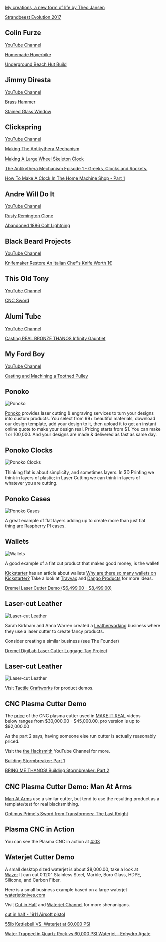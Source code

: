 [My creations, a new form of life by Theo Jansen](https://www.youtube.com/watch?v=b694exl_oZo "Play Video")

[Strandbeest Evolution 2017](https://www.youtube.com/watch?v=KsqlnGMzMD4 "Play Video")

## Colin Furze

[YouTube Channel](https://www.youtube.com/user/colinfurze)

[Homemade Hoverbike](https://www.youtube.com/watch?v=soxxPyaAT1k "Play Video")

[Underground Beach Hut Build](https://www.youtube.com/watch?v=yox9CKYh7EU "Play Video")

## Jimmy Diresta

[YouTube Channel](https://www.youtube.com/user/jimmydiresta)

[Brass Hammer](https://www.youtube.com/watch?v=M6v2trBW4es "Play Video")

[Stained Glass Window](https://www.youtube.com/watch?v=gwAId02ssYs "Play Video")

## Clickspring

[YouTube Channel](https://www.youtube.com/channel/UCworsKCR-Sx6R6-BnIjS2MA)

[Making The Antikythera Mechanism](https://www.youtube.com/playlist?list=PLZioPDnFPNsHnyxfygxA0to4RXv4_jDU2)

[Making A Large Wheel Skeleton Clock](https://www.youtube.com/playlist?list=PLZioPDnFPNsETq9h35dgQq80Ryx-beOli)

[The Antikythera Mechanism Episode 1 - Greeks, Clocks and Rockets.](https://www.youtube.com/watch?v=ML4tw_UzqZE "Play Video")

[How To Make A Clock In The Home Machine Shop - Part 1](https://www.youtube.com/watch?v=B8Y146v8HxE "Play Video")

## Andre Will Do It

[YouTube Channel](https://www.youtube.com/channel/UCad1pq_FAygE4VaDLJMZ8BA)

[Rusty Remington Clone](https://www.youtube.com/watch?v=py6WEp6pKGE "Play Video")

[Abandoned 1886 Colt Lightning](https://www.youtube.com/watch?v=86356fRR1VY "Play Video")

## Black Beard Projects

[YouTube Channel](https://www.youtube.com/channel/UC8q2GgxOUS_Dzd5KIYeJQIw)

[Knifemaker Restore An Italian Chef's Knife Worth 1€](https://www.youtube.com/watch?v=2RVyE1wlH7E "Play Video")

## This Old Tony

[YouTube Channel](https://www.youtube.com/user/featony)

[CNC Sword](https://www.youtube.com/watch?v=sjn6qeFzQCA "Play Video")

## Alumi Tube

[YouTube Channel](https://www.youtube.com/channel/UCcDpEbrETwvQfJxnpqY6idw)

[Casting REAL BRONZE THANOS Infinity Gauntlet](https://www.youtube.com/watch?v=5g2DxY1Rjag "Play Video")

## My Ford Boy

[YouTube Channel](https://www.youtube.com/user/myfordboy)

[Casting and Machining a Toothed Pulley](https://www.youtube.com/watch?v=5GSHXC6fwq4 "Play Video")

## Ponoko

![Ponoko](files/ponoko.jpg)

[Ponoko](https://www.ponoko.com/) provides laser cutting & engraving services to turn your designs into custom products. You select from 99+ beautiful materials, download our design template, add your design to it, then upload it to get an instant online quote to make your design real. Pricing starts from $1. You can make 1 or 100,000. And your designs are made & delivered as fast as same day.

## Ponoko Clocks

![Ponoko Clocks](files/ponoko-clocks.jpg)

Thinking flat is about simplicity, and sometimes layers. In 3D Printing we\
think in layers of plastic; in Laser Cutting we can think in layers of\
whatever you are cutting.

## Ponoko Cases

![Ponoko Cases](files/ponoko-cases.jpg)

A great example of flat layers adding up to create more than just flat\
thing are Raspberry PI cases.

## Wallets

![Wallets](files/ponoko-wallet.jpg)

A good example of a flat cut product that makes good money, is the wallet!

[Kickstarter](https://www.kickstarter.com) has an article about wallets [Why are there so many wallets on Kickstarter?](https://www.kickstarter.com/stories/wallets) Take a look at [Trayvax](https://www.trayvax.com/) and [Dango Products](https://www.dangoproducts.com/) for more ideas.

[Dremel Laser Cutter Demo ($6,499.00 - $8,499.00)](https://www.youtube.com/watch?v=rt6TqD000-s "Play Video")

## Laser-cut Leather

![Laser-cut Leather](files/leather.png)

Sarah Kirkham and Anna Warren created a [Leatherworking](https://en.wikipedia.org/wiki/Leather_crafting) business where\
they use a laser cutter to create fancy products.

Consider creating a similar business (see The Founder)

[Dremel DigiLab Laser Cutter Luggage Tag Project](https://www.youtube.com/watch?v=sOmhgoD7Z9U "Play Video")

## Laser-cut Leather

![Laser-cut Leather](files/leather2.png)

Visit [Tactile Craftworks](https://tactilecraftworks.com/) for product demos.

## CNC Plasma Cutter Demo

The [price](https://www.maverickcnc.com/pricing-page/) of the CNC plasma cutter used in [MAKE IT REAL](https://www.youtube.com/watch?v=2RVyE1wlH7E) videos\
below ranges from $30,000.00 - $45,000.00, pro version is up to $92,000.00

As the part 2 says, having someone else run cutter is actually reasonably\
priced.

Visit the [the Hacksmith](https://www.youtube.com/channel/UCjgpFI5dU-D1-kh9H1muoxQ) YouTube Channel for more.

[Building Stormbreaker: Part 1](https://www.youtube.com/watch?v=HxX75eYf598 "Play Video")

[BRING ME THANOS! Building Stormbreaker: Part 2](https://www.youtube.com/watch?v=449lCaylrIo "Play Video")

## CNC Plasma Cutter Demo: Man At Arms

[Man At Arms](https://www.youtube.com/playlist?list=PLUUGFk1wE5OFOpfPz3ggXQrCSdQdFEslx) use a similar cutter, but tend to use the resulting product as a template/test for real blacksmithing.

[Optimus Prime's Sword from Transformers: The Last Knight](https://www.youtube.com/watch?v=vef62MzS6as "Play Video")

## Plasma CNC in Action

You can see the Plasma CNC in action at [4:03](https://youtu.be/vef62MzS6as?t=243)

## Waterjet Cutter Demo

A small desktop sized waterjet is about $8,000.00, take a look at\
[Wazer](https://www.wazer.com/) It can cut 0.120" Stainless Steel, Marble, Boro Glass, HDPE,\
Silicone, and Carbon Fiber.

Here is a small business example based on a large waterjet\
[waterjetknives.com](https://waterjetknives.com/)

Visit [Cut in Half](https://www.youtube.com/channel/UCZ9gllpxg63WTW10FcydrHA) and [Waterjet Channel](https://www.youtube.com/channel/UCY2--S73K_Ce6uvmN9UXvlw) for more shenanigans.

[cut in half - 1911 Airsoft pistol](https://www.youtube.com/watch?v=BVL3Y1uJY68 "Play Video")

[55lb Kettlebell VS. Waterjet at 60,000 PSI](https://www.youtube.com/watch?v=o9ZDmsF3mpI "Play Video")

[Water Trapped in Quartz Rock vs 60,000 PSI Waterjet - Enhydro Agate](https://www.youtube.com/watch?v=jn9Od4oP8D0 "Play Video")
